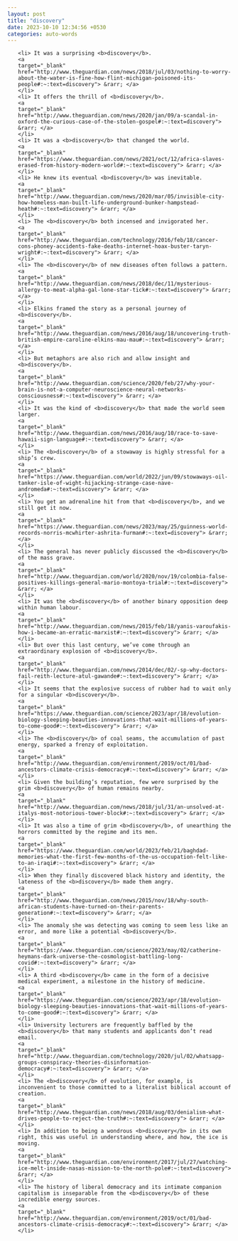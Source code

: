 ```yaml
---
layout: post
title: "discovery"
date: 2023-10-10 12:34:56 +0530
categories: auto-words
---
```

<ol>

    <li> It was a surprising <b>discovery</b>.
    <a 
    target="_blank" 
    href="http://www.theguardian.com/news/2018/jul/03/nothing-to-worry-about-the-water-is-fine-how-flint-michigan-poisoned-its-people#:~:text=discovery"> &rarr; </a>
    </li>
    <li> It offers the thrill of <b>discovery</b>.
    <a 
    target="_blank" 
    href="http://www.theguardian.com/news/2020/jan/09/a-scandal-in-oxford-the-curious-case-of-the-stolen-gospel#:~:text=discovery"> &rarr; </a>
    </li>
    <li> It was a <b>discovery</b> that changed the world.
    <a 
    target="_blank" 
    href="https://www.theguardian.com/news/2021/oct/12/africa-slaves-erased-from-history-modern-world#:~:text=discovery"> &rarr; </a>
    </li>
    <li> He knew its eventual <b>discovery</b> was inevitable.
    <a 
    target="_blank" 
    href="http://www.theguardian.com/news/2020/mar/05/invisible-city-how-homeless-man-built-life-underground-bunker-hampstead-heath#:~:text=discovery"> &rarr; </a>
    </li>
    <li> The <b>discovery</b> both incensed and invigorated her.
    <a 
    target="_blank" 
    href="http://www.theguardian.com/technology/2016/feb/18/cancer-cons-phoney-accidents-fake-deaths-internet-hoax-buster-taryn-wright#:~:text=discovery"> &rarr; </a>
    </li>
    <li> The <b>discovery</b> of new diseases often follows a pattern.
    <a 
    target="_blank" 
    href="http://www.theguardian.com/news/2018/dec/11/mysterious-allergy-to-meat-alpha-gal-lone-star-tick#:~:text=discovery"> &rarr; </a>
    </li>
    <li> Elkins framed the story as a personal journey of <b>discovery</b>.
    <a 
    target="_blank" 
    href="http://www.theguardian.com/news/2016/aug/18/uncovering-truth-british-empire-caroline-elkins-mau-mau#:~:text=discovery"> &rarr; </a>
    </li>
    <li> But metaphors are also rich and allow insight and <b>discovery</b>.
    <a 
    target="_blank" 
    href="http://www.theguardian.com/science/2020/feb/27/why-your-brain-is-not-a-computer-neuroscience-neural-networks-consciousness#:~:text=discovery"> &rarr; </a>
    </li>
    <li> It was the kind of <b>discovery</b> that made the world seem larger.
    <a 
    target="_blank" 
    href="http://www.theguardian.com/news/2016/aug/10/race-to-save-hawaii-sign-language#:~:text=discovery"> &rarr; </a>
    </li>
    <li> The <b>discovery</b> of a stowaway is highly stressful for a ship’s crew.
    <a 
    target="_blank" 
    href="https://www.theguardian.com/world/2022/jun/09/stowaways-oil-tanker-isle-of-wight-hijacking-strange-case-nave-andromeda#:~:text=discovery"> &rarr; </a>
    </li>
    <li> You get an adrenaline hit from that <b>discovery</b>, and we still get it now.
    <a 
    target="_blank" 
    href="https://www.theguardian.com/news/2023/may/25/guinness-world-records-norris-mcwhirter-ashrita-furman#:~:text=discovery"> &rarr; </a>
    </li>
    <li> The general has never publicly discussed the <b>discovery</b> of the mass grave.
    <a 
    target="_blank" 
    href="http://www.theguardian.com/world/2020/nov/19/colombia-false-positives-killings-general-mario-montoya-trial#:~:text=discovery"> &rarr; </a>
    </li>
    <li> It was the <b>discovery</b> of another binary opposition deep within human labour.
    <a 
    target="_blank" 
    href="http://www.theguardian.com/news/2015/feb/18/yanis-varoufakis-how-i-became-an-erratic-marxist#:~:text=discovery"> &rarr; </a>
    </li>
    <li> But over this last century, we’ve come through an extraordinary explosion of <b>discovery</b>.
    <a 
    target="_blank" 
    href="http://www.theguardian.com/news/2014/dec/02/-sp-why-doctors-fail-reith-lecture-atul-gawande#:~:text=discovery"> &rarr; </a>
    </li>
    <li> It seems that the explosive success of rubber had to wait only for a singular <b>discovery</b>.
    <a 
    target="_blank" 
    href="https://www.theguardian.com/science/2023/apr/18/evolution-biology-sleeping-beauties-innovations-that-wait-millions-of-years-to-come-good#:~:text=discovery"> &rarr; </a>
    </li>
    <li> The <b>discovery</b> of coal seams, the accumulation of past energy, sparked a frenzy of exploitation.
    <a 
    target="_blank" 
    href="http://www.theguardian.com/environment/2019/oct/01/bad-ancestors-climate-crisis-democracy#:~:text=discovery"> &rarr; </a>
    </li>
    <li> Given the building’s reputation, few were surprised by the grim <b>discovery</b> of human remains nearby.
    <a 
    target="_blank" 
    href="http://www.theguardian.com/news/2018/jul/31/an-unsolved-at-italys-most-notorious-tower-block#:~:text=discovery"> &rarr; </a>
    </li>
    <li> It was also a time of grim <b>discovery</b>, of unearthing the horrors committed by the regime and its men.
    <a 
    target="_blank" 
    href="https://www.theguardian.com/world/2023/feb/21/baghdad-memories-what-the-first-few-months-of-the-us-occupation-felt-like-to-an-iraqi#:~:text=discovery"> &rarr; </a>
    </li>
    <li> When they finally discovered black history and identity, the lateness of the <b>discovery</b> made them angry.
    <a 
    target="_blank" 
    href="http://www.theguardian.com/news/2015/nov/18/why-south-african-students-have-turned-on-their-parents-generation#:~:text=discovery"> &rarr; </a>
    </li>
    <li> The anomaly she was detecting was coming to seem less like an error, and more like a potential <b>discovery</b>.
    <a 
    target="_blank" 
    href="https://www.theguardian.com/science/2023/may/02/catherine-heymans-dark-universe-the-cosmologist-battling-long-covid#:~:text=discovery"> &rarr; </a>
    </li>
    <li> A third <b>discovery</b> came in the form of a decisive medical experiment, a milestone in the history of medicine.
    <a 
    target="_blank" 
    href="https://www.theguardian.com/science/2023/apr/18/evolution-biology-sleeping-beauties-innovations-that-wait-millions-of-years-to-come-good#:~:text=discovery"> &rarr; </a>
    </li>
    <li> University lecturers are frequently baffled by the <b>discovery</b> that many students and applicants don’t read email.
    <a 
    target="_blank" 
    href="http://www.theguardian.com/technology/2020/jul/02/whatsapp-groups-conspiracy-theories-disinformation-democracy#:~:text=discovery"> &rarr; </a>
    </li>
    <li> The <b>discovery</b> of evolution, for example, is inconvenient to those committed to a literalist biblical account of creation.
    <a 
    target="_blank" 
    href="http://www.theguardian.com/news/2018/aug/03/denialism-what-drives-people-to-reject-the-truth#:~:text=discovery"> &rarr; </a>
    </li>
    <li> In addition to being a wondrous <b>discovery</b> in its own right, this was useful in understanding where, and how, the ice is moving.
    <a 
    target="_blank" 
    href="http://www.theguardian.com/environment/2017/jul/27/watching-ice-melt-inside-nasas-mission-to-the-north-pole#:~:text=discovery"> &rarr; </a>
    </li>
    <li> The history of liberal democracy and its intimate companion capitalism is inseparable from the <b>discovery</b> of these incredible energy sources.
    <a 
    target="_blank" 
    href="http://www.theguardian.com/environment/2019/oct/01/bad-ancestors-climate-crisis-democracy#:~:text=discovery"> &rarr; </a>
    </li>